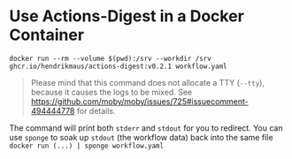 # Use Actions-Digest in a Docker Container

```shell
docker run --rm --volume $(pwd):/srv --workdir /srv ghcr.io/hendrikmaus/actions-digest:v0.2.1 workflow.yaml
```

> Please mind that this command does not allocate a TTY (`--tty`), because it causes the logs to be mixed. See https://github.com/moby/moby/issues/725#issuecomment-494444778 for details.

The command will print both `stderr` and `stdout` for you to redirect. You can use `sponge` to soak up `stdout` (the workflow data) back into the same file `docker run (...) | sponge workflow.yaml`
